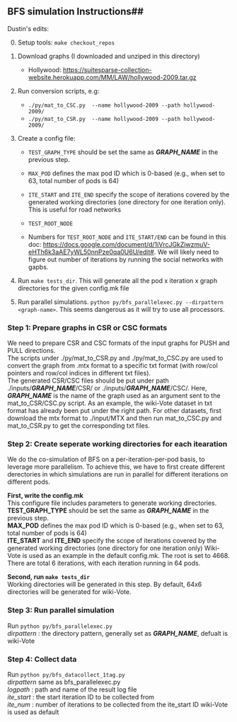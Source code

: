 ## BFS simulation Instructions##

Dustin's edits:

0. Setup tools: `make checkout_repos`

1. Download graphs (I downloaded and unziped in this directory)
   - Hollywood: https://suitesparse-collection-website.herokuapp.com/MM/LAW/hollywood-2009.tar.gz

2. Run conversion scripts, e.g: 
   - `./py/mat_to_CSC.py  --name hollywood-2009 --path hollywood-2009/`
   - `./py/mat_to_CSR.py  --name hollywood-2009 --path hollywood-2009/`

3. Create a config file:
   - `TEST_GRAPH_TYPE` should be set the same as ***GRAPH_NAME*** in the previous step.  
   - `MAX_POD` defines the max pod ID which is 0-based (e.g., when set to 63, total number of pods is 64)  
   - `ITE_START` and `ITE_END` specify the scope of iterations covered by the generated working directories (one directory for one iteration only). This is useful for road networks
   - `TEST_ROOT_NODE`

   - Numbers for `TEST_ROOT_NODE` and `ITE_START/END` can be found in this doc: https://docs.google.com/document/d/1iVrcJGkZiwzmuV-eHTh6k3aAE7yWL50nnPze0qa0U6U/edit#. We will likely need to figure out number of iterations by running the social networks with gapbs.

4. Run `make tests_dir`. This will generate all the pod x iteration x graph directories for the given config.mk file

5. Run parallel simulations. `python py/bfs_parallelexec.py --dirpattern <graph-name>`. This seems dangerous as it will try to use all processors.



### Step 1: Prepare graphs in CSR or CSC formats ###   
We need to prepare CSR and CSC formats of the input graphs for PUSH and PULL directions.    
The scripts under ./py/mat_to_CSR.py and ./py/mat_to_CSC.py are used to convert the graph from .mtx format to a specific txt format
(with row/col pointers and row/col indices in different txt files).   
The generated CSR/CSC files should be put under path ./inputs/***GRAPH_NAME***/CSR/ or ./inputs/***GRAPH_NAME***/CSC/. Here, ***GRAPH_NAME*** is the name
of the graph used as an argument sent to the mat_to_CSR/CSC.py script.
As an example, the wiki-Vote dataset in txt format has already been put under the right path. For other datasets, first download the mtx format to ./input/MTX and then run mat_to_CSC.py and mat_to_CSR.py to get the corresponding txt files. 

### Step 2: Create seperate working directories for each itearation ###
We do the co-simulation of BFS on a per-iteration-per-pod basis, to leverage more parallelism. To achieve this, we have to first 
create different derectories in which simulations are run in parallel for different iterations on different pods. 

**First, write the config.mk**    
This configure file includes parameters to generate working directories.  
__TEST_GRAPH_TYPE__ should be set the same as ***GRAPH_NAME*** in the previous step.  
__MAX_POD__ defines the max pod ID which is 0-based (e.g., when set to 63, total number of pods is 64)  
__ITE_START__ and __ITE_END__ specify the scope of iterations covered by the generated working directories (one directory for one iteration only) 
Wiki-Vote is used as an example in the default config.mk. The root is set to 4668. There are total 6 iterations, with each iteration running in 64 pods. 

**Second, run ``make tests_dir``**   
Working directories will be generated in this step. By default, 64x6 directories will be generated for wiki-Vote.

### Step 3: Run parallel simulation ###
Run ``python py/bfs_parallelexec.py``  
*dirpattern* : the directory pattern, generally set as ***GRAPH_NAME***, defualt is wiki-Vote  

### Step 4: Collect data ###
Run ``python py/bfs_datacollect_1tag.py``  
*dirpattern* same as bfs_parallelexec.py    
*logpath* : path and name of the result log file  
*ite_start* : the start iteration ID to be collected from  
*ite_num* : number of iterations to be collected from the ite_start ID
wiki-Vote is used as default

